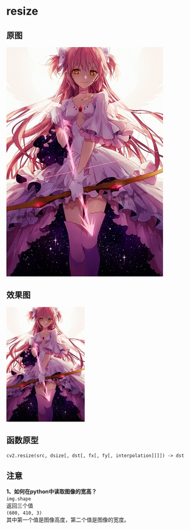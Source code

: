# resize  
## 原图  
![origin](./01.jpg)
## 效果图
![resize](./resize.jpg)  
## 函数原型  
```
cv2.resize(src, dsize[, dst[, fx[, fy[, interpolation]]]]) -> dst
```
## 注意  
**1、如何在python中读取图像的宽高？**  
`img.shape`  
返回三个值  
`(600, 410, 3)`  
其中第一个值是图像高度，第二个值是图像的宽度。
